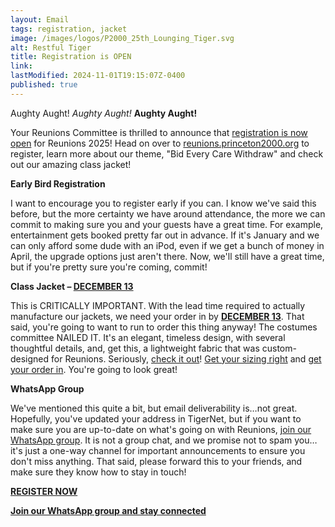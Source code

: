 ```yaml
---
layout: Email
tags: registration, jacket
image: /images/logos/P2000_25th_Lounging_Tiger.svg
alt: Restful Tiger
title: Registration is OPEN
link: 
lastModified: 2024-11-01T19:15:07Z-0400
published: true
---
```

Aughty Aught! _Aughty Aught!_ **Aughty Aught!**

Your Reunions Committee is thrilled to announce that [registration is now open](https://reunions.princeton2000.org/registration/) for Reunions 2025! Head on over to [reunions.princeton2000.org](https://reunions.princeton2000.org) to register, learn more about our theme, "Bid Every Care Withdraw" and check out our amazing class jacket!

**Early Bird Registration**

I want to encourage you to register early if you can. I know we've said this before, but the more certainty we have around attendance, the more we can commit to making sure you and your guests have a great time. For example, entertainment gets booked pretty far out in advance. If it's January and we can only afford some dude with an iPod, even if we get a bunch of money in April, the upgrade options just aren't there. Now, we'll still have a great time, but if you're pretty sure you're coming, commit!

**Class Jacket – [DECEMBER 13](https://princeton.reunioniq.com/shop/classof00)**

This is CRITICALLY IMPORTANT. With the lead time required to actually manufacture our jackets, we need your order in by **[DECEMBER 13](https://princeton.reunioniq.com/shop/classof00)**. That said, you're going to want to run to order this thing anyway! The costumes committee NAILED IT. It's an elegant, timeless design, with several thoughtful details, and, get this, a lightweight fabric that was custom-designed for Reunions. Seriously, [check it out](https://reunions.princeton2000.org/jacket/)! [Get your sizing right](https://reunions.princeton2000.org/images/jacket/P2000_25th_Jacket_Sizing_Chart.pdf) and [get your order in](https://princeton.reunioniq.com/shop/classof00). You're going to look great!

**WhatsApp Group**

We've mentioned this quite a bit, but email deliverability is…not great. Hopefully, you've updated your address in TigerNet, but if you want to make sure you are up-to-date on what's going on with Reunions, [join our WhatsApp group](https://chat.whatsapp.com/ENjRGuGdb4iIJI1dBbiRaS). It is not a group chat, and we promise not to spam you…it's just a one-way channel for important announcements to ensure you don't miss anything. That said, please forward this to your friends, and make sure they know how to stay in touch!

**[REGISTER NOW](https://reunions.princeton2000.org/registration/)**

**[Join our WhatsApp group and stay connected](https://chat.whatsapp.com/ENjRGuGdb4iIJI1dBbiRaS)**


